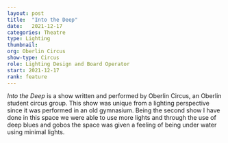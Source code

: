 ```yaml
---
layout: post
title:  "Into the Deep"
date:   2021-12-17
categories: Theatre
type: Lighting
thumbnail: 
org: Oberlin Circus
show-type: Circus
role: Lighting Design and Board Operator
start: 2021-12-17
rank: feature
---
```

*Into the Deep* is a show written and performed by Oberlin Circus, an Oberlin student circus group. This show was unique from a lighting perspective since it was performed in an old gymnasium. Being the second show I have done in this space we were able to use more lights and through the use of deep blues and gobos the space was given a feeling of being under water using minimal lights.

